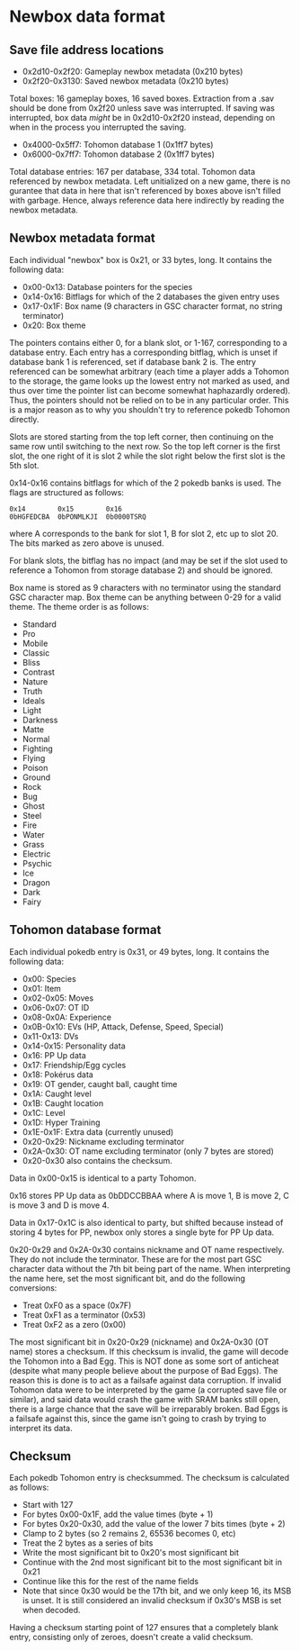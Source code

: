 # Newbox data format

## Save file address locations

* 0x2d10-0x2f20: Gameplay newbox metadata (0x210 bytes)
* 0x2f20-0x3130: Saved newbox metadata (0x210 bytes)

Total boxes: 16 gameplay boxes, 16 saved boxes.
Extraction from a .sav should be done from 0x2f20 unless save was interrupted.
If saving was interrupted, box data *might* be in 0x2d10-0x2f20 instead,
depending on when in the process you interrupted the saving.

* 0x4000-0x5ff7: Tohomon database 1 (0x1ff7 bytes)
* 0x6000-0x7ff7: Tohomon database 2 (0x1ff7 bytes)

Total database entries: 167 per database, 334 total.
Tohomon data referenced by newbox metadata. Left unitialized on a new game,
there is no gurantee that data in here that isn't referenced by boxes above
isn't filled with garbage. Hence, always reference data here indirectly by
reading the newbox metadata.

## Newbox metadata format

Each individual "newbox" box is 0x21, or 33 bytes, long. It contains the
following data:

* 0x00-0x13: Database pointers for the species
* 0x14-0x16: Bitflags for which of the 2 databases the given entry uses
* 0x17-0x1F: Box name (9 characters in GSC character format, no string terminator)
* 0x20: Box theme

The pointers contains either 0, for a blank slot, or 1-167, corresponding to
a database entry. Each entry has a corresponding bitflag, which is unset if
database bank 1 is referenced, set if database bank 2 is. The entry referenced
can be somewhat arbitrary (each time a player adds a Tohomon to the storage,
the game looks up the lowest entry not marked as used, and thus over time the
pointer list can become somewhat haphazardly ordered). Thus, the pointers
should not be relied on to be in any particular order. This is a major reason
as to why you shouldn't try to reference pokedb Tohomon directly.

Slots are stored starting from the top left corner, then continuing on the same
row until switching to the next row. So the top left corner is the first slot,
the one right of it is slot 2 while the slot right below the first slot is the
5th slot.

0x14-0x16 contains bitflags for which of the 2 pokedb banks is used. The flags
are structured as follows:

    0x14        0x15        0x16
    0bHGFEDCBA  0bPONMLKJI  0b0000TSRQ

where A corresponds to the bank for slot 1, B for slot 2, etc up to slot 20.
The bits marked as zero above is unused.

For blank slots, the bitflag has no impact (and may be set if the slot used to
reference a Tohomon from storage database 2) and should be ignored.

Box name is stored as 9 characters with no terminator using the standard GSC
character map. Box theme can be anything between 0-29 for a valid theme.
The theme order is as follows:

* Standard
* Pro
* Mobile
* Classic
* Bliss
* Contrast
* Nature
* Truth
* Ideals
* Light
* Darkness
* Matte
* Normal
* Fighting
* Flying
* Poison
* Ground
* Rock
* Bug
* Ghost
* Steel
* Fire
* Water
* Grass
* Electric
* Psychic
* Ice
* Dragon
* Dark
* Fairy

## Tohomon database format

Each individual pokedb entry is 0x31, or 49 bytes, long. It contains the
following data:

* 0x00: Species
* 0x01: Item
* 0x02-0x05: Moves
* 0x06-0x07: OT ID
* 0x08-0x0A: Experience
* 0x0B-0x10: EVs (HP, Attack, Defense, Speed, Special)
* 0x11-0x13: DVs
* 0x14-0x15: Personality data
* 0x16: PP Up data
* 0x17: Friendship/Egg cycles
* 0x18: Pokérus data
* 0x19: OT gender, caught ball, caught time
* 0x1A: Caught level
* 0x1B: Caught location
* 0x1C: Level
* 0x1D: Hyper Training
* 0x1E-0x1F: Extra data (currently unused)
* 0x20-0x29: Nickname excluding terminator
* 0x2A-0x30: OT name excluding terminator (only 7 bytes are stored)
* 0x20-0x30 also contains the checksum.

Data in 0x00-0x15 is identical to a party Tohomon.

0x16 stores PP Up data as 0bDDCCBBAA where A is move 1, B is move 2,
C is move 3 and D is move 4.

Data in 0x17-0x1C is also identical to party, but shifted because instead of
storing 4 bytes for PP, newbox only stores a single byte for PP Up data.

0x20-0x29 and 0x2A-0x30 contains nickname and OT name respectively. They do not
include the terminator. These are for the most part GSC character data without
the 7th bit being part of the name. When interpreting the name here,
set the most significant bit, and do the following conversions:

* Treat 0xF0 as a space (0x7F)
* Treat 0xF1 as a terminator (0x53)
* Treat 0xF2 as a zero (0x00)

The most significant bit in 0x20-0x29 (nickname) and 0x2A-0x30 (OT name) stores
a checksum. If this checksum is invalid, the game will decode the Tohomon into
a Bad Egg. This is NOT done as some sort of anticheat (despite what many people
believe about the purpose of Bad Eggs). The reason this is done is to act as a
failsafe against data corruption. If invalid Tohomon data were to be interpreted
by the game (a corrupted save file or similar), and said data would crash the
game with SRAM banks still open, there is a large chance that the save will be
irreparably broken. Bad Eggs is a failsafe against this, since the game isn't
going to crash by trying to interpret its data.

## Checksum

Each pokedb Tohomon entry is checksummed. The checksum is calculated as follows:

* Start with 127
* For bytes 0x00-0x1F, add the value times (byte + 1)
* For bytes 0x20-0x30, add the value of the lower 7 bits times (byte + 2)
* Clamp to 2 bytes (so 2 remains 2, 65536 becomes 0, etc)
* Treat the 2 bytes as a series of bits
* Write the most significant bit to 0x20's most significant bit
* Continue with the 2nd most significant bit to the most significant bit in 0x21
* Continue like this for the rest of the name fields
* Note that since 0x30 would be the 17th bit, and we only keep 16, its MSB is
  unset. It is still considered an invalid checksum if 0x30's MSB is set when
  decoded.

Having a checksum starting point of 127 ensures that a completely blank entry,
consisting only of zeroes, doesn't create a valid checksum.
